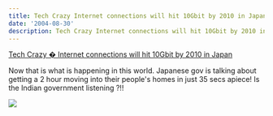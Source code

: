 ```yaml
---
title: Tech Crazy Internet connections will hit 10Gbit by 2010 in Japan
date: '2004-08-30'
description: Tech Crazy Internet connections will hit 10Gbit by 2010 in Japan
---
```


[Tech Crazy � Internet connections will hit 10Gbit by 2010 in Japan][0]

Now that is what is happening in this world. Japanese gov is talking about getting a 2 hour moving into their people's homes in just 35 secs apiece! Is the Indian government listening ?!!  

![](/images/7854873-109387926382376021?l=shvelmur.blogspot.com)


[0]: http://techcrazy.theppn.org/archives/2004/08/29/internet-connections-will-hit-10gbit-by-2010-in-japan/